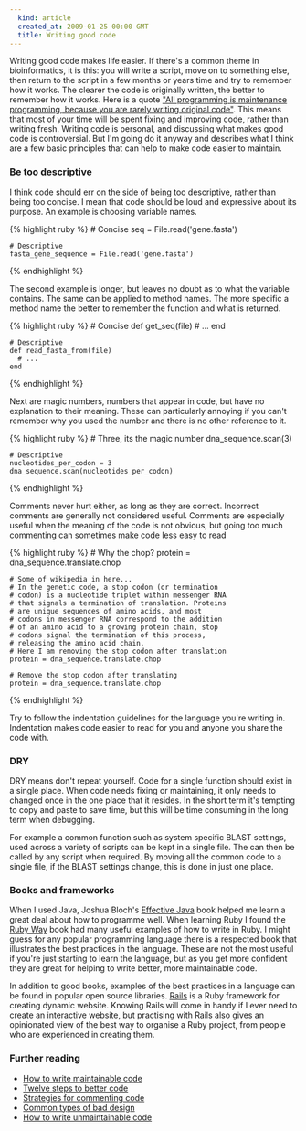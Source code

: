 ```yaml
---
  kind: article
  created_at: 2009-01-25 00:00 GMT
  title: Writing good code
---
```

Writing good code makes life easier. If there's a common theme in bioinformatics, it is this: you will write a script, move on to something else, then return to the script in a few months or years time and try to remember how it works. The clearer the code is originally written, the better to remember how it works. Here is a quote ["All programming is maintenance programming, because you are rarely writing original code"][maintain]. This means that most of your time will be spent fixing and improving code, rather than writing fresh. Writing code is personal, and discussing what makes good code is controversial. But I'm going do it anyway and describes what I think are a few basic principles that can help to make code easier to maintain.

### Be too descriptive

I think code should err on the side of being too descriptive, rather than being too concise. I mean that code should be loud and expressive about its purpose. An example is choosing variable names.

{% highlight ruby %}
    # Concise
    seq = File.read('gene.fasta')
    
    # Descriptive
    fasta_gene_sequence = File.read('gene.fasta')
{% endhighlight %}

The second example is longer, but leaves no doubt as to what the variable contains. The same can be applied to method names. The more specific a method name the better to remember the function and what is returned.


{% highlight ruby %}
    # Concise
    def get_seq(file)
      # ...
    end

    # Descriptive
    def read_fasta_from(file)
      # ...
    end
{% endhighlight %}

Next are magic numbers, numbers that appear in code, but have no explanation to their meaning. These can particularly annoying if you can't remember why you used the number and there is no other reference to it.

{% highlight ruby %}
    # Three, its the magic number
    dna_sequence.scan(3)

    # Descriptive
    nucleotides_per_codon = 3
    dna_sequence.scan(nucleotides_per_codon)
{% endhighlight %}

Comments never hurt either, as long as they are correct. Incorrect comments are generally not considered useful. Comments are especially useful when the meaning of the code is not obvious, but going too much commenting can sometimes make code less easy to read

{% highlight ruby %}
    # Why the chop?
    protein = dna_sequence.translate.chop

    # Some of wikipedia in here...
    # In the genetic code, a stop codon (or termination 
    # codon) is a nucleotide triplet within messenger RNA
    # that signals a termination of translation. Proteins 
    # are unique sequences of amino acids, and most 
    # codons in messenger RNA correspond to the addition
    # of an amino acid to a growing protein chain, stop
    # codons signal the termination of this process,
    # releasing the amino acid chain.
    # Here I am removing the stop codon after translation
    protein = dna_sequence.translate.chop

    # Remove the stop codon after translating
    protein = dna_sequence.translate.chop
{% endhighlight %}

Try to follow the indentation guidelines for the language you're writing in. Indentation makes code easier to read for you and anyone you share the code with.

### DRY

DRY means don't repeat yourself. Code for a single function should exist in a single place. When code needs fixing or maintaining, it only needs to changed once in the one place that it resides. In the short term it's tempting to copy and paste to save time, but this will be time consuming in the long term when debugging.

For example a common function such as system specific BLAST settings, used across a variety of scripts can be kept in a single file. The can then be called by any script when required. By moving all the common code to a single file, if the BLAST settings change, this is done in just one place.

### Books and frameworks

When I used Java, Joshua Bloch's [Effective Java][effective] book helped me learn a great deal about how to programme well. When learning Ruby I found the [Ruby Way][way] book had many useful examples of how to write in Ruby. I might guess for any popular programming language there is a respected book that illustrates the best practices in the language. These are not the most useful if you're just starting to learn the language, but as you get more confident they are great for helping to write better, more maintainable code.

In addition to good books, examples of the best practices in a language can be found in popular open source libraries. [Rails][rails] is a Ruby framework for creating dynamic website. Knowing Rails will come in handy if I ever need to create an interactive website, but practising with Rails also gives an opinionated view of the best way to organise a Ruby project, from people who are experienced in creating them.

### Further reading

 * [How to write maintainable code](http://seanskti.wordpress.com/2006/10/08/six-easy-tips-for-more-maintainable-code/)
 * [Twelve steps to better code](http://www.joelonsoftware.com/articles/fog0000000043.html)
 * [Strategies for commenting code](http://particletree.com/features/successful-strategies-for-commenting-code/)
 * [Common types of bad design](http://sourcemaking.com/antipatterns/software-development-antipatterns)
 * [How to write unmaintainable code](http://www.freevbcode.com/ShowCode.Asp?ID=2547)

[maintain]: http://www.artima.com/intv/dry.html
[effective]: http://java.sun.com/docs/books/effective/
[way]: http://rubyhacker.com/
[rails]: http://rubyonrails.org/

